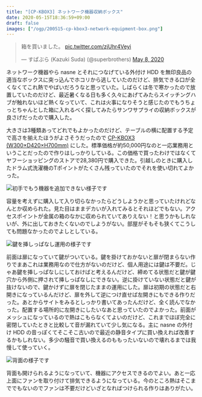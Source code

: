```yaml
---
title: "[CP-KBOX3] ネットワーク機器収納ボックス"
date: 2020-05-15T18:36:59+09:00
draft: false
images: ["/ogp/200515-cp-kbox3-network-equipment-box.png"]
---
```


<blockquote class="twitter-tweet"><p lang="ja" dir="ltr">箱を買いました。 <a href="https://t.co/zjUhr4Veyi">pic.twitter.com/zjUhr4Veyi</a></p>&mdash; すぱぶら (Kazuki Suda) (@superbrothers) <a href="https://twitter.com/superbrothers/status/1258591595219152896?ref_src=twsrc%5Etfw">May 8, 2020</a></blockquote> <script async src="https://platform.twitter.com/widgets.js" charset="utf-8"></script>

ネットワーク機器やら nasne とそれにつなげている外付け HDD を無印良品の適当なボックスに突っ込んでホコリから逃していたのだけど、排気できる口が全くなくてこれ熱でやばいだろうなと思っていた。しばらくは冬で寒かったので放置していたのだけど、最近暑くなる日も多く久々にあげてみたらスイッチングハブが触れないほど熱くなっていて、これは火事になりそうと感じたのでもうちょっとちゃんとした箱に入れるべく探してみたらサンワサプライの収納ボックスが良さげだったので購入した。

大きさは3種類あってどれでもよかったのだけど、テーブルの横に配置する予定で高さを揃えたほうがよさそうだったので [CP-KBOX3 (W300×D420×H700mm)](https://amzn.to/2T6zLKE) にした。標準価格が約50,000円なのと一応業務用ということだったので作りはしっかりしている。この価格で買ったわけではなくてヤフーショッピングのストアで28,380円で購入できた。引越しのときに購入したドラム式洗濯機のTポイントがたくさん残っていたのでそれを使い切れてよかった。

![初手でもう機器を追加できない様子です](https://lh3.googleusercontent.com/pw/ACtC-3d8fupenVyguB8fKqO5HVu3TuWCaH5CG7REYUgqnslTMoFUvp8EvuKpSVTUoMs1nlmhIN8dQcfFAQh55HONFT5PE3nAMbZiO8y71ZDr2shDGbpGJZjSJL_QZW_51ZD6jTyjBuHHG5PND1PFIQDM0sfF8A=w2716-h2036-no)

容量を考えずに購入して入り切らなかったらどうしようかと思っていたけれどなんとか収められた。見た目はままデカいが入れてみるとそれほどでもない。アクセスポイントが金属の箱のなかに収められていてありえない！と思うかもしれないが、外に出しておきたくないのでしようがない。部屋がそもそも狭くてこうしても問題なかったのでよしとしている。

![鍵を挿しっぱなし運用の様子です](https://lh3.googleusercontent.com/pw/ACtC-3fHkKDF8476kVur5spWTAv5XAqmdfDDBwdoOM1T015njwt477V3W0llf83BMunJA2jeaNlbsbXAe5Jovzsn8uBCfs4wbqiDdHHkwq7nJkL17eFAU4vD6lvJLSFg8Z_vnL06X7pvKUv4NYSr-3TdCWeh7g=w2716-h2036-no)

前面は扉になっていて鍵がついている。鍵を掛けておかないと扉が閉まらない作りでまあこれは業務用なので仕方がないのだけど、個人用途には鍵は不要だ。じゃあ鍵を挿しっぱなしにしておけばと考えるんだけど、締めてる状態だと鍵が鍵穴から外側に押されて挿しっぱなしにできない。逆に掛けていない状態だと鍵が抜けないので、鍵かけずに扉を閉じたままの運用にした。扉は初期の状態だと右開きになっているんだけど、扉を外して逆につけ直せば左開きにもできる作りだった。あとからサイトをみるとしっかり書いてあったんだけど、全く読んでなかった。配置する場所的に左開きにしたいなあと思っていたのでよかった。前面がメッシュになっているので熱はこもらなくてよいのだけど、これまでほぼ完全に密閉していたときと比較して音が漏れていて少し気になる。主に nasne の外付け HDD の音っぽくてそこそこ古いので最近の静音タイプに買い換えれば改善するかもしれない。多少の騒音で買い換えるのももったいないので壊れるまでは我慢して使っていく。

![背面の様子です](https://lh3.googleusercontent.com/pw/ACtC-3femftPH7ds0fZX3J2hG3rGsjISTrGXs6PZtPzvvQ1iiHD2o2cPh9xcAH7bBsaAk5HvKl7EJBwt4_oL4HgWoQuHvJOqWXOViukVX8IbPe0S8BNP4zqScmoafwKqdKR_bXHSl7kp0YzbIzWTQZ7q2JnsyA=w2716-h2036-no)

背面も開けられるようになっていて、機器にアクセスできるのでよい。あと一応上面にファンを取り付けて排気できるようになっている。今のところ熱はそこまででもないのでファンは不要だけどいざとなればつけられる作りはありがたい。
